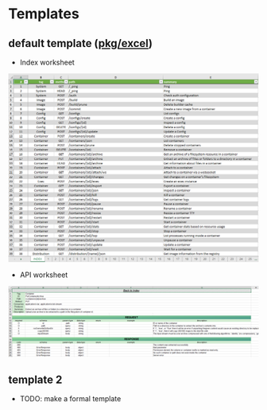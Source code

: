 # Templates

## default template ([pkg/excel](https://github.com/cxsu/swage/tree/main/pkg/excel))

- Index worksheet

![template1-index](images/template1-index.png)

- API worksheet

![template1-api](images/template1-api.png)

## template 2

- TODO: make a formal template
